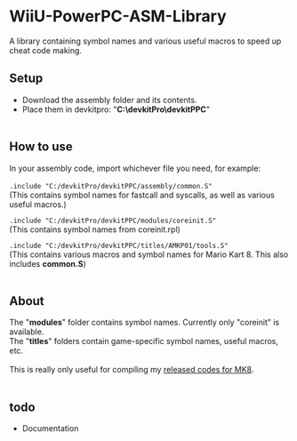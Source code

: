 # WiiU-PowerPC-ASM-Library
A library containing symbol names and various useful macros to speed up cheat code making.

## Setup
- Download the assembly folder and its contents.<br />
- Place them in devkitpro: "**C:\devkitPro\devkitPPC**"
<br /><br />
## How to use
In your assembly code, import whichever file you need, for example:<br /><br />
```.include "C:/devkitPro/devkitPPC/assembly/common.S"```<br />
(This contains symbol names for fastcall and syscalls, as well as various useful macros.)

```.include "C:/devkitPro/devkitPPC/modules/coreinit.S"```<br />
(This contains symbol names from coreinit.rpl)

```.include "C:/devkitPro/devkitPPC/titles/AMKP01/tools.S"```<br />
(This contains various macros and symbol names for Mario Kart 8. This also includes **common.S**)
<br /><br />
## About
The "**modules**" folder contains symbol names. Currently only "coreinit" is available.<br />
The "**titles**" folders contain game-specific symbol names, useful macros, etc.<br /><br />
This is really only useful for compiling my [released codes for MK8](https://github.com/Mewtality/TCPGecko-MK8-Cheat-Codes/tree/main/Source%20Code).
<br /><br />
## todo
- Documentation
